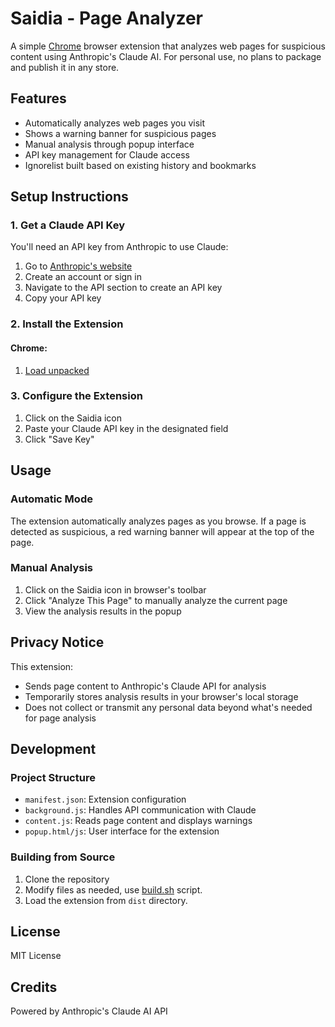 # Saidia - Page Analyzer

A simple [Chrome](./chrome) browser extension that analyzes web pages for suspicious content using Anthropic's Claude AI.
For personal use, no plans to package and publish it in any store.

## Features

- Automatically analyzes web pages you visit
- Shows a warning banner for suspicious pages
- Manual analysis through popup interface
- API key management for Claude access
- Ignorelist built based on existing history and bookmarks

## Setup Instructions

### 1. Get a Claude API Key

You'll need an API key from Anthropic to use Claude:
1. Go to [Anthropic's website](https://www.anthropic.com/)
2. Create an account or sign in
3. Navigate to the API section to create an API key
4. Copy your API key

### 2. Install the Extension

#### Chrome:

1. [Load unpacked](https://developer.chrome.com/docs/extensions/get-started/tutorial/hello-world#load-unpacked)

### 3. Configure the Extension

1. Click on the Saidia icon
2. Paste your Claude API key in the designated field
3. Click "Save Key"

## Usage

### Automatic Mode
The extension automatically analyzes pages as you browse. If a page is detected as suspicious, a red warning banner will appear at the top of the page.

### Manual Analysis
1. Click on the Saidia icon in browser's toolbar
2. Click "Analyze This Page" to manually analyze the current page
3. View the analysis results in the popup

## Privacy Notice

This extension:
- Sends page content to Anthropic's Claude API for analysis
- Temporarily stores analysis results in your browser's local storage
- Does not collect or transmit any personal data beyond what's needed for page analysis

## Development

### Project Structure

- `manifest.json`: Extension configuration
- `background.js`: Handles API communication with Claude
- `content.js`: Reads page content and displays warnings
- `popup.html/js`: User interface for the extension

### Building from Source

1. Clone the repository
2. Modify files as needed, use [build.sh](./build.sh) script.
3. Load the extension from `dist` directory.

## License

MIT License

## Credits

Powered by Anthropic's Claude AI API 